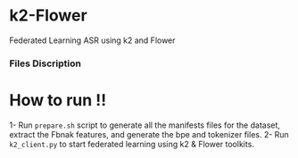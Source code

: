 # k2-Flower
Federated Learning ASR using k2 and Flower 

### Files Discription


# How to run !!
1- Run `prepare.sh` script to generate all the manifests files for the dataset, extract the Fbnak features, and generate the bpe and tokenizer files.
2- Run `k2_client.py` to start federated learning using k2 & Flower toolkits.
